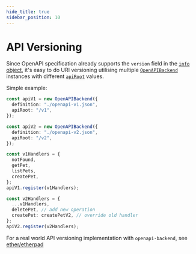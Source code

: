 ```yaml
---
hide_title: true
sidebar_position: 10
---
```


# API Versioning

Since OpenAPI specification already supports the `version` field in the [`info` object](https://github.com/OAI/OpenAPI-Specification/blob/master/versions/3.0.0.md#infoObject),
it's easy to do URI versioning utilising multiple [`OpenAPIBackend`](#class-openapibackend) instances with different
[`apiRoot`](#parameter-optsapiroot) values.

Simple example:

```typescript
const apiV1 = new OpenAPIBackend({
  definition: "./openapi-v1.json",
  apiRoot: "/v1",
});

const apiV2 = new OpenAPIBackend({
  definition: "./openapi-v2.json",
  apiRoot: "/v2",
});

const v1Handlers = {
  notFound,
  getPet,
  listPets,
  createPet,
};
apiV1.register(v1Handlers);

const v2Handlers = {
  ...v1Handlers,
  deletePet, // add new operation
  createPet: createPetV2, // override old handler
};
apiV2.register(v2Handlers);
```

For a real world API versioning implementation with `openapi-backend`, see
[ether/etherpad](https://github.com/ether/etherpad-lite/blob/39425e4e5bc4579d4b478d3b8b5e92fde55bde86/src/node/hooks/express/openapi.js)
